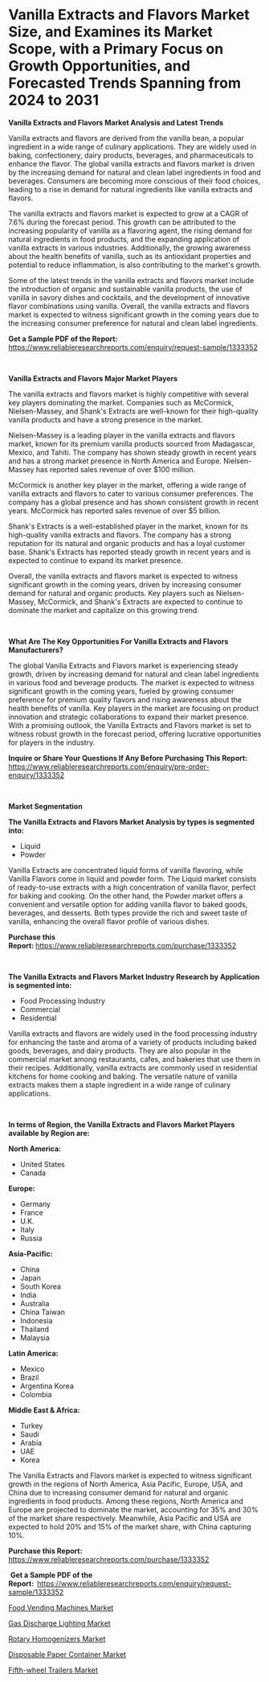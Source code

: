 <p><h1>Vanilla Extracts and Flavors Market Size, and Examines its Market Scope, with a Primary Focus on Growth Opportunities, and Forecasted Trends Spanning from 2024 to 2031</h1></p><p><strong>Vanilla Extracts and Flavors Market Analysis and Latest Trends</strong></p>
<p><p>Vanilla extracts and flavors are derived from the vanilla bean, a popular ingredient in a wide range of culinary applications. They are widely used in baking, confectionery, dairy products, beverages, and pharmaceuticals to enhance the flavor. The global vanilla extracts and flavors market is driven by the increasing demand for natural and clean label ingredients in food and beverages. Consumers are becoming more conscious of their food choices, leading to a rise in demand for natural ingredients like vanilla extracts and flavors.</p><p>The vanilla extracts and flavors market is expected to grow at a CAGR of 7.6% during the forecast period. This growth can be attributed to the increasing popularity of vanilla as a flavoring agent, the rising demand for natural ingredients in food products, and the expanding application of vanilla extracts in various industries. Additionally, the growing awareness about the health benefits of vanilla, such as its antioxidant properties and potential to reduce inflammation, is also contributing to the market's growth.</p><p>Some of the latest trends in the vanilla extracts and flavors market include the introduction of organic and sustainable vanilla products, the use of vanilla in savory dishes and cocktails, and the development of innovative flavor combinations using vanilla. Overall, the vanilla extracts and flavors market is expected to witness significant growth in the coming years due to the increasing consumer preference for natural and clean label ingredients.</p></p>
<p><strong>Get a Sample PDF of the Report:&nbsp;</strong> <a href="https://www.reliableresearchreports.com/enquiry/request-sample/1333352">https://www.reliableresearchreports.com/enquiry/request-sample/1333352</a></p>
<p>&nbsp;</p>
<p><strong>Vanilla Extracts and Flavors Major Market Players</strong></p>
<p><p>The vanilla extracts and flavors market is highly competitive with several key players dominating the market. Companies such as McCormick, Nielsen-Massey, and Shank's Extracts are well-known for their high-quality vanilla products and have a strong presence in the market.</p><p>Nielsen-Massey is a leading player in the vanilla extracts and flavors market, known for its premium vanilla products sourced from Madagascar, Mexico, and Tahiti. The company has shown steady growth in recent years and has a strong market presence in North America and Europe. Nielsen-Massey has reported sales revenue of over $100 million.</p><p>McCormick is another key player in the market, offering a wide range of vanilla extracts and flavors to cater to various consumer preferences. The company has a global presence and has shown consistent growth in recent years. McCormick has reported sales revenue of over $5 billion.</p><p>Shank's Extracts is a well-established player in the market, known for its high-quality vanilla extracts and flavors. The company has a strong reputation for its natural and organic products and has a loyal customer base. Shank's Extracts has reported steady growth in recent years and is expected to continue to expand its market presence.</p><p>Overall, the vanilla extracts and flavors market is expected to witness significant growth in the coming years, driven by increasing consumer demand for natural and organic products. Key players such as Nielsen-Massey, McCormick, and Shank's Extracts are expected to continue to dominate the market and capitalize on this growing trend.</p></p>
<p>&nbsp;</p>
<p><strong>What Are The Key Opportunities For Vanilla Extracts and Flavors Manufacturers?</strong></p>
<p><p>The global Vanilla Extracts and Flavors market is experiencing steady growth, driven by increasing demand for natural and clean label ingredients in various food and beverage products. The market is expected to witness significant growth in the coming years, fueled by growing consumer preference for premium quality flavors and rising awareness about the health benefits of vanilla. Key players in the market are focusing on product innovation and strategic collaborations to expand their market presence. With a promising outlook, the Vanilla Extracts and Flavors market is set to witness robust growth in the forecast period, offering lucrative opportunities for players in the industry.</p></p>
<p><strong>Inquire or Share Your Questions If Any Before Purchasing This Report:</strong> <a href="https://www.reliableresearchreports.com/enquiry/pre-order-enquiry/1333352">https://www.reliableresearchreports.com/enquiry/pre-order-enquiry/1333352</a></p>
<p>&nbsp;</p>
<p><strong>Market Segmentation</strong></p>
<p><strong>The Vanilla Extracts and Flavors Market Analysis by types is segmented into:</strong></p>
<p><ul><li>Liquid</li><li>Powder</li></ul></p>
<p><p>Vanilla Extracts are concentrated liquid forms of vanilla flavoring, while Vanilla Flavors come in liquid and powder form. The Liquid market consists of ready-to-use extracts with a high concentration of vanilla flavor, perfect for baking and cooking. On the other hand, the Powder market offers a convenient and versatile option for adding vanilla flavor to baked goods, beverages, and desserts. Both types provide the rich and sweet taste of vanilla, enhancing the overall flavor profile of various dishes.</p></p>
<p><strong>Purchase this Report:&nbsp;</strong><a href="https://www.reliableresearchreports.com/purchase/1333352">https://www.reliableresearchreports.com/purchase/1333352</a></p>
<p>&nbsp;</p>
<p><strong>The Vanilla Extracts and Flavors Market Industry Research by Application is segmented into:</strong></p>
<p><ul><li>Food Processing Industry</li><li>Commercial</li><li>Residential</li></ul></p>
<p><p>Vanilla extracts and flavors are widely used in the food processing industry for enhancing the taste and aroma of a variety of products including baked goods, beverages, and dairy products. They are also popular in the commercial market among restaurants, cafes, and bakeries that use them in their recipes. Additionally, vanilla extracts are commonly used in residential kitchens for home cooking and baking. The versatile nature of vanilla extracts makes them a staple ingredient in a wide range of culinary applications.</p></p>
<p>&nbsp;</p>
<p><strong>In terms of Region, the Vanilla Extracts and Flavors Market Players available by Region are:</strong></p>
<p>
    <p> <strong> North America: </strong>
        <ul>
            <li>United States</li>
            <li>Canada</li>
        </ul>
        </p> 
    <p> <strong> Europe: </strong>
        <ul>
            <li>Germany</li>
            <li>France</li>
            <li>U.K.</li>
            <li>Italy</li>
            <li>Russia</li>
        </ul>
        </p> 
    <p> <strong> Asia-Pacific: </strong>
        <ul>
            <li>China</li>
            <li>Japan</li>
            <li>South Korea</li>
            <li>India</li>
            <li>Australia</li>
            <li>China Taiwan</li>
            <li>Indonesia</li>
            <li>Thailand</li>
            <li>Malaysia</li>
        </ul>
        </p> 
    <p> <strong> Latin America: </strong>
        <ul>
            <li>Mexico</li>
            <li>Brazil</li>
            <li>Argentina Korea</li>
            <li>Colombia</li>
        </ul>
        </p> 
    <p> <strong> Middle East & Africa: </strong>
        <ul>
            <li>Turkey</li>
            <li>Saudi</li>
            <li>Arabia</li>
            <li>UAE</li>
            <li>Korea</li>
        </ul>
    </p>
    </p>
<p><p>The Vanilla Extracts and Flavors market is expected to witness significant growth in the regions of North America, Asia Pacific, Europe, USA, and China due to increasing consumer demand for natural and organic ingredients in food products. Among these regions, North America and Europe are projected to dominate the market, accounting for 35% and 30% of the market share respectively. Meanwhile, Asia Pacific and USA are expected to hold 20% and 15% of the market share, with China capturing 10%.</p></p>
<p><strong>Purchase this Report: </strong><a href="https://www.reliableresearchreports.com/purchase/1333352">https://www.reliableresearchreports.com/purchase/1333352</a></p>
<p>&nbsp;<strong>Get a Sample PDF of the Report:&nbsp;&nbsp;</strong><a href="https://www.reliableresearchreports.com/enquiry/request-sample/1333352">https://www.reliableresearchreports.com/enquiry/request-sample/1333352</a></p>
<p><strong></strong></p>
<p><p><a href="https://medium.com/@aliabrakus/food-vending-machines-market-size-and-market-trends-complete-industry-overview-2024-to-2031-e1ed01f88a6d">Food Vending Machines Market</a></p><p><a href="https://medium.com/@aliabrakus/gas-discharge-lighting-market-the-key-to-successful-business-strategy-forecast-till-2031-c9d84072c6da">Gas Discharge Lighting Market</a></p><p><a href="https://github.com/PeterParrish5/Market-Research-Report-List-3/blob/main/rotary-homogenizers-market.md">Rotary Homogenizers Market</a></p><p><a href="https://medium.com/@aliabrakus/disposable-paper-container-market-the-key-to-successful-business-strategy-forecast-till-2031-fea3b64c7de2">Disposable Paper Container Market</a></p><p><a href="https://github.com/Whitneyboyettebo9kiw7yr13/Market-Research-Report-List-1/blob/main/fifth-wheel-trailers-market.md">Fifth-wheel Trailers Market</a></p></p>